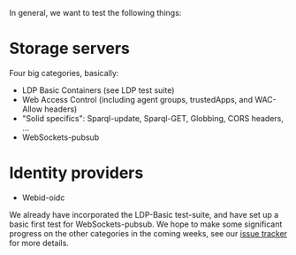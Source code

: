 In general, we want to test the following things: 

# Storage servers
Four big categories, basically:
* LDP Basic Containers (see LDP test suite)
* Web Access Control (including agent groups, trustedApps, and WAC-Allow headers)
* "Solid specifics": Sparql-update, Sparql-GET, Globbing, CORS headers, ...
* WebSockets-pubsub

# Identity providers
* Webid-oidc

We already have incorporated the LDP-Basic test-suite, and have set up a basic first test for WebSockets-pubsub.
We hope to make some significant progress on the other categories in the coming weeks, see our [issue tracker](https://github.com/solid/test-suite/issues) for more details.
